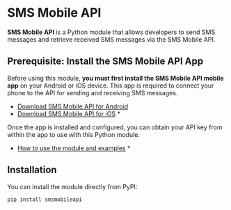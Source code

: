 # SMS Mobile API

**SMS Mobile API** is a Python module that allows developers to send SMS messages and retrieve received SMS messages via the SMS Mobile API.

## Prerequisite: Install the SMS Mobile API App

Before using this module, **you must first install the SMS Mobile API mobile app** on your Android or iOS device. This app is required to connect your phone to the API for sending and receiving SMS messages.

- [Download SMS Mobile API for Android](https://play.google.com/store/apps/details?id=com.smsmobileapiapp)
- [Download SMS Mobile API for iOS](https://apps.apple.com/us/app/sms-mobile-api/id6667092442) *

Once the app is installed and configured, you can obtain your API key from within the app to use with this Python module.

- [How to use the module and examples](https://smsmobileapi.com/python) *

## Installation

You can install the module directly from PyPI:

```bash
pip install smsmobileapi
